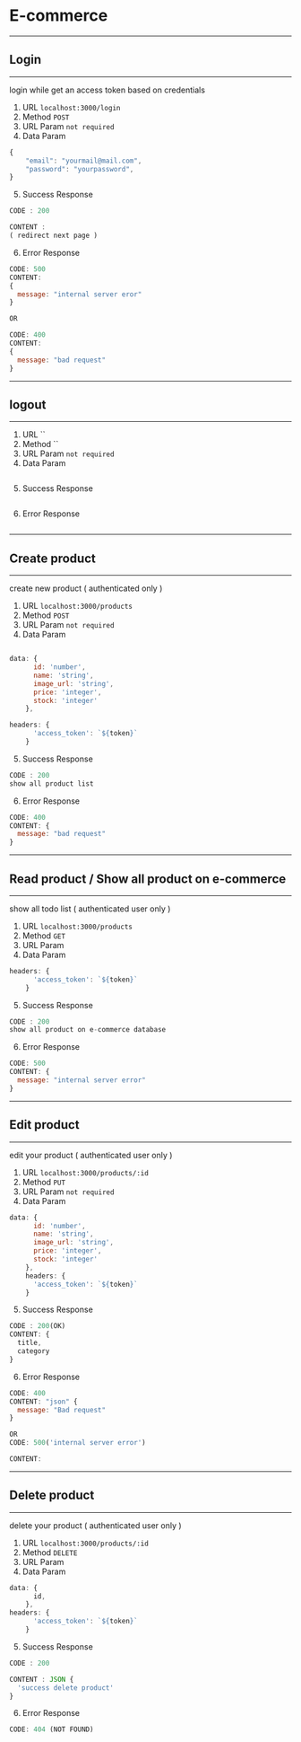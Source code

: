 # E-commerce 

***
## Login
***
login while get an access token based on credentials
1. URL  `localhost:3000/login`
2. Method `POST`
3. URL Param `not required`
4. Data Param
```javascript
{
	"email": "yourmail@mail.com",
	"password": "yourpassword",
}

```
5. Success Response
```javascript
CODE : 200

CONTENT :
( redirect next page )
```
6. Error Response
```javascript
CODE: 500
CONTENT:
{
  message: "internal server eror"
}

OR 

CODE: 400
CONTENT:
{
  message: "bad request"
}
```
***
## logout
***
1. URL  ``
2. Method ``
3. URL Param `not required`
4. Data Param
```javascript
```
5. Success Response
```javascript
```
6. Error Response
```javascript
```
***
## Create product
***
create new product ( authenticated only )

1. URL  `localhost:3000/products`
2. Method `POST`
3. URL Param `not required`
4. Data Param
```javascript

data: {
      id: 'number',
      name: 'string',
      image_url: 'string',
      price: 'integer',
      stock: 'integer'
    },

headers: {
      'access_token': `${token}`
    }

```
5. Success Response
```javascript
CODE : 200
show all product list
```
6. Error Response
```javascript
CODE: 400
CONTENT: {
  message: "bad request"
}
```
***
## Read product / Show all product on e-commerce
***
show all todo list ( authenticated user only )

1. URL  `localhost:3000/products`
2. Method `GET`
3. URL Param 
4. Data Param
```javascript
headers: {
      'access_token': `${token}`
    }
```
5. Success Response
```javascript
CODE : 200
show all product on e-commerce database
```
6. Error Response
```javascript
CODE: 500
CONTENT: {
  message: "internal server error"
}
```
***
## Edit product
***
edit your product ( authenticated user only )
1. URL  `localhost:3000/products/:id`
2. Method `PUT`
3. URL Param `not required`
4. Data Param
```javascript
data: {
      id: 'number',
      name: 'string',
      image_url: 'string',
      price: 'integer',
      stock: 'integer'
    },
    headers: {
      'access_token': `${token}`
    }
```
5. Success Response
```javascript
CODE : 200(OK)
CONTENT: {
  title,
  category
}
```
6. Error Response
```javascript
CODE: 400
CONTENT: "json" {
  message: "Bad request"
}

OR 
CODE: 500('internal server error')

CONTENT:

```
***
## Delete product
***
delete your product ( authenticated user only )

1. URL  `localhost:3000/products/:id`
2. Method `DELETE`
3. URL Param 
4. Data Param
```javascript
data: {
      id,
    },
headers: {
      'access_token': `${token}`
    }
```
5. Success Response
```javascript
CODE : 200

CONTENT : JSON {
  'success delete product'
}

```
6. Error Response
```javascript
CODE: 404 (NOT FOUND)

```